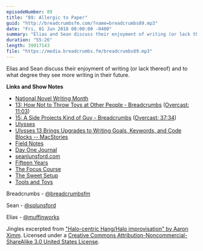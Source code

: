 ```yaml
---
episodeNumber: 89
title: "89: Allergic to Paper"
guid: "http://breadcrumbsfm.com/?name=breadcrumbs89.mp3"
date: "Fri, 01 Jun 2018 08:00:00 -0400"
summary: "Elias and Sean discuss their enjoyment of writing (or lack thereof) and to what degree they see more writing in their future."
duration: "55:26"
length: 39917143
file: "https://media.breadcrumbs.fm/breadcrumbs89.mp3"
---
```

Elias and Sean discuss their enjoyment of writing (or lack thereof) and to what degree they see more writing in their future.

**Links and Show Notes**
- [National Novel Writing Month](https://nanowrimo.org/)
- [13: How Not to Throw Toys at Other People - Breadcrumbs](http://breadcrumbsfm.com/?name=breadcrumbs13.mp3) ([Overcast: 11:03](https://overcast.fm/+LlyrGuBqw/11:03))
- [15: A Side Projects Kind of Guy - Breadcrumbs](http://breadcrumbsfm.com/?name=breadcrumbs15.mp3) ([Overcast: 37:34](https://overcast.fm/+LlyoeH72k/37:34))
- [Ulysses](https://itunes.apple.com/us/app/ulysses/id1225571038?mt=8&uo=4)
- [Ulysses 13 Brings Upgrades to Writing Goals, Keywords, and Code Blocks -- MacStories](https://www.macstories.net/reviews/ulysses-13-brings-upgrades-to-writing-goals-keywords-and-code-blocks/)
- [Field Notes](https://fieldnotesbrand.com/)
- [Day One Journal](https://itunes.apple.com/us/app/day-one-journal/id1044867788?mt=8&uo=4)
- [seanlunsford.com](https://seanlunsford.com/)
- [Fifteen Years](https://seanlunsford.com/2016/09/19/fifteen-years/)
- [The Focus Course](https://thefocuscourse.com/)
- [The Sweet Setup](https://thesweetsetup.com/)
- [Tools and Toys](http://toolsandtoys.net/)

Breadcrumbs - [@breadcrumbsfm](https://twitter.com/breadcrumbsfm)

Sean - [@splunsford](https://twitter.com/splunsford)

Elias - [@muffinworks](https://twitter.com/muffinworks)

Jingles excerpted from ["Halo-centric Hang/Halo improvisation" by Aaron Ximm](http://freemusicarchive.org/music/aaron_ximm/handpans_and_the_hang/). Licensed under a [Creative Commons Attribution-Noncommercial-ShareAlike 3.0 United States License](http://creativecommons.org/licenses/by-nc-sa/3.0/us/).